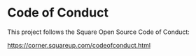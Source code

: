 # Code of Conduct

This project follows the Square Open Source Code of Conduct:

https://corner.squareup.com/codeofconduct.html
